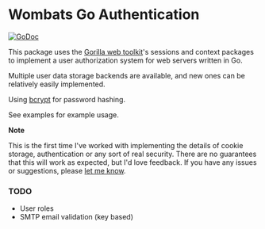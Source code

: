 # Wombats Go Authentication
[![GoDoc](https://godoc.org/github.com/Wombats/goauth?status.png)](https://godoc.org/github.com/Wombats/goauth)

This package uses the [Gorilla web toolkit](http://www.gorillatoolkit.org/)'s
sessions and context packages to implement a user authorization system for web
servers written in Go.

Multiple user data storage backends are available, and new ones can be
relatively easily implemented.

Using [bcrypt](http://codahale.com/how-to-safely-store-a-password/) for
password hashing.

See examples for example usage.

**Note**

This is the first time I've worked with implementing the details of cookie
storage, authentication or any sort of real security. There are no guarantees
that this will work as expected, but I'd love feedback. If you have any issues
or suggestions, please [let me
know](https://github.com/Wombats/goauth/issues/new).

### TODO

- User roles
- SMTP email validation (key based)
